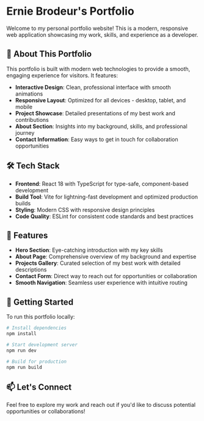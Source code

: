 # Ernie Brodeur's Portfolio

Welcome to my personal portfolio website! This is a modern, responsive web application showcasing my work, skills, and experience as a developer.

## 🚀 About This Portfolio

This portfolio is built with modern web technologies to provide a smooth, engaging experience for visitors. It features:

- **Interactive Design**: Clean, professional interface with smooth animations
- **Responsive Layout**: Optimized for all devices - desktop, tablet, and mobile
- **Project Showcase**: Detailed presentations of my best work and contributions
- **About Section**: Insights into my background, skills, and professional journey
- **Contact Information**: Easy ways to get in touch for collaboration opportunities

## 🛠️ Tech Stack

- **Frontend**: React 18 with TypeScript for type-safe, component-based development
- **Build Tool**: Vite for lightning-fast development and optimized production builds
- **Styling**: Modern CSS with responsive design principles
- **Code Quality**: ESLint for consistent code standards and best practices

## 🌟 Features

- **Hero Section**: Eye-catching introduction with my key skills
- **About Page**: Comprehensive overview of my background and expertise
- **Projects Gallery**: Curated selection of my best work with detailed descriptions
- **Contact Form**: Direct way to reach out for opportunities or collaboration
- **Smooth Navigation**: Seamless user experience with intuitive routing

## 🚀 Getting Started

To run this portfolio locally:

```bash
# Install dependencies
npm install

# Start development server
npm run dev

# Build for production
npm run build
```

## 📫 Let's Connect

Feel free to explore my work and reach out if you'd like to discuss potential opportunities or collaborations!
